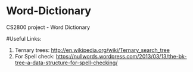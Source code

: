 # Word-Dictionary
CS2800 project - Word Dictionary

#Useful Links:
1. Ternary trees: http://en.wikipedia.org/wiki/Ternary_search_tree
2. For Spell check: https://nullwords.wordpress.com/2013/03/13/the-bk-tree-a-data-structure-for-spell-checking/



